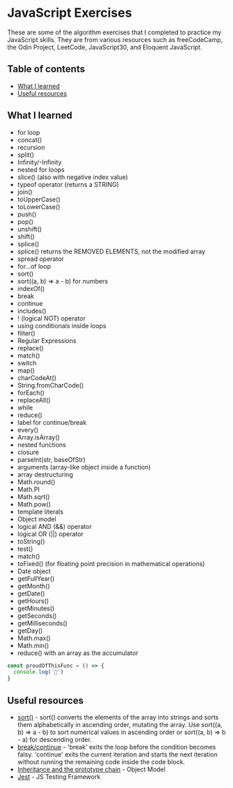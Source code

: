 # JavaScript Exercises

These are some of the algorithm exercises that I completed to practice my JavaScript skills. They are from various resources such as freeCodeCamp, the Odin Project, LeetCode, JavaScript30, and Eloquent JavaScript.

## Table of contents

- [What I learned](#what-i-learned)
- [Useful resources](#useful-resources)

## What I learned

- for loop
- concat()
- recursion
- split()
- Infinity/-Infinity
- nested for loops
- slice() (also with negative index value)
- typeof operator (returns a STRING)
- join()
- toUpperCase()
- toLowerCase()
- push()
- pop()
- unshift()
- shift()
- splice()
- splice() returns the REMOVED ELEMENTS, not the modified array
- spread operator
- for...of loop
- sort()
- sort((a, b) => a - b) for numbers
- indexOf()
- break
- continue
- includes()
- ! (logical NOT) operator
- using conditionals inside loops
- filter()
- Regular Expressions
- replace()
- match()
- switch
- map()
- charCodeAt()
- String.fromCharCode()
- forEach()
- replaceAll()
- while
- reduce()
- label for continue/break
- every()
- Array.isArray()
- nested functions
- closure
- parseInt(str, baseOfStr)
- arguments (array-like object inside a function)
- array destructuring
- Math.round()
- Math.PI
- Math.sqrt()
- Math.pow()
- template literals
- Object model
- logical AND (&&) operator
- logical OR (||) operator
- toString()
- test()
- match()
- toFixed() (for floating point precision in mathematical operations)
- Date object
- getFullYear()
- getMonth()
- getDate()
- getHours()
- getMinutes()
- getSeconds()
- getMilliseconds()
- getDay()
- Math.max()
- Math.min()
- reduce() with an array as the accumulator

```js
const proudOfThisFunc = () => {
  console.log('🎉')
}
```

## Useful resources

- [sort()](https://www.w3schools.com/js/js_array_sort.asp) - sort() converts the elements of the array into strings and sorts them alphabetically in ascending order, mutating the array. Use sort((a, b) => a - b) to sort numerical values in ascending order or sort((a, b) => b - a) for descending order.
- [break/continue](https://javascript.info/while-for#breaking-the-loop) - 'break' exits the loop before the condition becomes falsy. 'continue' exits the current iteration and starts the next iteration without running the remaining code inside the code block.
- [Inheritance and the prototype chain](https://developer.mozilla.org/en-US/docs/Web/JavaScript/Inheritance_and_the_prototype_chain) - Object Model
- [Jest](https://jestjs.io/) - JS Testing Framework